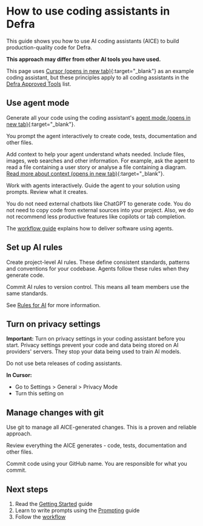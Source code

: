 # How to use coding assistants in Defra

This guide shows you how to use AI coding assistants (AICE) to build production-quality code for Defra.

**This approach may differ from other AI tools you have used.**

This page uses [Cursor (opens in new tab)](https://www.cursor.com/en){:target="_blank"} as an example coding assistant, but these principles apply to all coding assistants in the [Defra Approved Tools](defra-approved-tools.md) list.

## Use agent mode

Generate all your code using the coding assistant's [agent mode (opens in new tab)](https://docs.cursor.com/chat/overview){:target="_blank"}.

You prompt the agent interactively to create code, tests, documentation and other files.

Add context to help your agent understand whats needed. Include files, images, web searches and other information. For example, ask the agent to read a file containing a user story or analyse a file containing a diagram. [Read more about context (opens in new tab)](https://docs.cursor.com/context/@-symbols/overview){:target="_blank"}.

Work with agents interactively. Guide the agent to your solution using prompts. Review what it creates.

You do not need external chatbots like ChatGPT to generate code. You do not need to copy code from external sources into your project. Also, we do not recommend less productive features like copilots or tab completion.

The [workflow guide](../feature-development/README.md) explains how to deliver software using agents.

## Set up AI rules

Create project-level AI rules. These define consistent standards, patterns and conventions for your codebase. Agents follow these rules when they generate code.

Commit AI rules to version control. This means all team members use the same standards.

See [Rules for AI](../appendix/rules-for-ai) for more information.

## Turn on privacy settings

**Important:** Turn on privacy settings in your coding assistant before you start. Privacy settings prevent your code and data being stored on AI providers' servers. They stop your data being used to train AI models.

Do not use beta releases of coding assistants.

**In Cursor:**
- Go to Settings > General > Privacy Mode
- Turn this setting on

## Manage changes with git

Use git to manage all AICE-generated changes. This is a proven and reliable approach.

Review everything the AICE generates - code, tests, documentation and other files.

Commit code using your GitHub name. You are responsible for what you commit.

## Next steps

1. Read the [Getting Started](../getting-started/README.md) guide
2. Learn to write prompts using the [Prompting](../appendix/prompt-library/prompting-guidance.md) guide
3. Follow the [workflow](../feature-development/README.md)